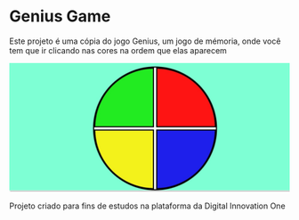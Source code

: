 <h1>Genius Game</h1>
<p>Este projeto é uma cópia do jogo Genius, um jogo de mémoria, onde você tem que ir clicando nas cores na ordem que elas aparecem</p>
<img src="example.jpg">
<p>Projeto criado para fins de estudos na plataforma da Digital Innovation One</p>
